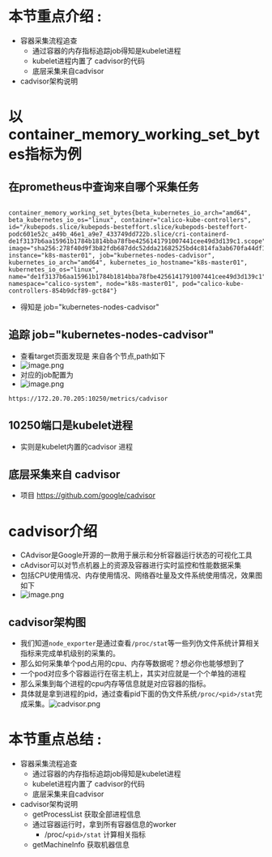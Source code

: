 # 本节重点介绍 :

- 容器采集流程追查
  - 通过容器的内存指标追踪job得知是kubelet进程
  - kubelet进程内置了 cadvisor的代码
  - 底层采集来自cadvisor
- cadvisor架构说明

# 以container_memory_working_set_bytes指标为例

## 在prometheus中查询来自哪个采集任务

```shell

container_memory_working_set_bytes{beta_kubernetes_io_arch="amd64", beta_kubernetes_io_os="linux", container="calico-kube-controllers", id="/kubepods.slice/kubepods-besteffort.slice/kubepods-besteffort-podc601e52c_a49b_46e1_a9e7_433749dd722b.slice/cri-containerd-de1f3137b6aa15961b1784b1814bba78fbe4256141791007441cee49d3d139c1.scope", image="sha256:278f40d9f3b82fdb687ddc52dda21682525bd4c814fa3ab670fa44df150a1252", instance="k8s-master01", job="kubernetes-nodes-cadvisor", kubernetes_io_arch="amd64", kubernetes_io_hostname="k8s-master01", kubernetes_io_os="linux", name="de1f3137b6aa15961b1784b1814bba78fbe4256141791007441cee49d3d139c1", namespace="calico-system", node="k8s-master01", pod="calico-kube-controllers-854b9dcf89-gct84"}
```

- 得知是 job="kubernetes-nodes-cadvisor"

## 追踪 job="kubernetes-nodes-cadvisor"

- 查看target页面发现是 来自各个节点,path如下
- ![image.png](http://jutibolg.oss-cn-shenzhen.aliyuncs.com/908/1629604823000/d3cdb5500dd1474a938f07192931eefc.png)
- 对应的job配置为
- ![image.png](http://jutibolg.oss-cn-shenzhen.aliyuncs.com/908/1629604823000/c79a73d81255457c9847ef55415e798e.png)

```shell
https://172.20.70.205:10250/metrics/cadvisor
```

## 10250端口是kubelet进程

- 实则是kubelet内置的cadvisor 进程

## 底层采集来自 cadvisor

- 项目 https://github.com/google/cadvisor

# cadvisor介绍

- CAdvisor是Google开源的一款用于展示和分析容器运行状态的可视化工具
- cAdvisor可以对节点机器上的资源及容器进行实时监控和性能数据采集
- 包括CPU使用情况、内存使用情况、网络吞吐量及文件系统使用情况，效果图如下
- ![image.png](http://jutibolg.oss-cn-shenzhen.aliyuncs.com/908/1629604823000/5995cca4870d42829fc2fa9e7d97ea69.png)

## cadvisor架构图

- 我们知道`node_exporter`是通过查看`/proc/stat`等一些列伪文件系统计算相关指标来完成单机级别的采集的。
- 那么如何采集单个pod占用的cpu、内存等数据呢？想必你也能够想到了
- 一个pod对应多个容器运行在宿主机上，其实对应就是一个个单独的进程
- 那么采集到每个进程的cpu内存等信息就是对应容器的指标。
- 具体就是拿到进程的pid，通过查看pid下面的伪文件系统`/proc/<pid>/stat`完成采集。![cadvisor.png](http://jutibolg.oss-cn-shenzhen.aliyuncs.com/908/1629604823000/5ae1b6434b214056920a7fa8051968ab.png)

# 本节重点总结 :

- 容器采集流程追查
  - 通过容器的内存指标追踪job得知是kubelet进程
  - kubelet进程内置了 cadvisor的代码
  - 底层采集来自cadvisor
- cadvisor架构说明
  - getProcessList 获取全部进程信息
  - 通过容器运行时，拿到所有容器信息的worker
    - /proc/`<pid>/stat` 计算相关指标
  - getMachineInfo 获取机器信息